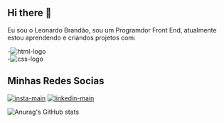 ## Hi there 👋

Eu sou o Leonardo Brandão, sou um Programdor Front End, atualmente estou  aprendendo  e criandos projetos com:

  -<img src="https://img.shields.io/badge/HTML5-E34F26?style=for-the-badge&logo=html5&logoColor=white" alt="html-logo"><br>
  -<img src="https://img.shields.io/badge/CSS3-1572B6?style=for-the-badge&logo=css3&logoColor=white" alt="css-logo">
  <br>
 

  ## Minhas Redes Socias

  <a href= "https://www.instagram.com/leo_brandaoh"><img src = "https://img.shields.io/badge/Instagram-E4405F?style=for-the-badge&logo=instagram&logoColor=white" alt="insta-main"></a>
  <a href=""><img src = "https://img.shields.io/badge/LinkedIn-0077B5?style=for-the-badge&logo=linkedin&logoColor=white" alt="linkedin-main"></a>

  ![Anurag's GitHub stats](https://github-readme-stats.vercel.app/api?username=leoreche&theme=dark&show_icons=true)
